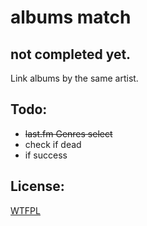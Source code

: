albums match
===================

not completed yet.
---------------

Link albums by the same artist.

Todo:
-----------------
  - ~~last.fm Genres select~~
  - check if dead
  - if success


License:
-----------------
[WTFPL](http://www.wtfpl.net/)
